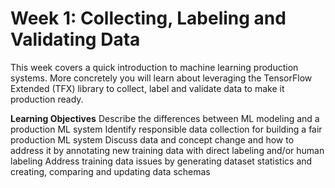 # Week 1: Collecting, Labeling and Validating Data

This week covers a quick introduction to machine learning production systems. More concretely you will learn about leveraging the TensorFlow Extended (TFX) library to collect, label and validate data to make it production ready.

**Learning Objectives**
Describe the differences between ML modeling and a production ML system
Identify responsible data collection for building a fair production ML system
Discuss data and concept change and how to address it by annotating new training data with direct labeling and/or human labeling
Address training data issues by generating dataset statistics and creating, comparing and updating data schemas